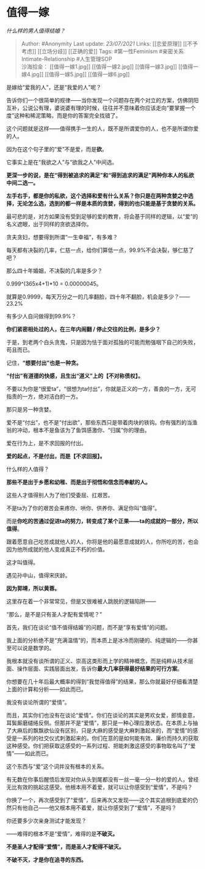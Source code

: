 # 值得一嫁
*什么样的男人值得结婚？*

> Author: #Anonymity
Last update: *23/07/2021* 
Links: [[恋爱原理]] [[不予考虑]] [[立场分歧]] [[正确的爱]]
Tags:  #第一性Feminism #亲密关系Intimate-Relationship #人生管理SOP  
沙海拾金： [[值得一嫁1.jpg]] [[值得一嫁2.jpg]] [[值得一嫁3.jpg]] [[值得一嫁4.jpg]] [[值得一嫁5.jpg]] [[值得一嫁6.jpg]] 


是嫁给“爱我的人”，还是“我爱的人”呢？

告诉你们一个很简单的规律——当你发现一个问题存在两个对立的方案，仿佛阴阳互补，公说公有理，婆说婆有理的时候，往往并不意味着你应该走向“要掌握一个度”这种和稀泥策略，而是你的答案完全找错了。

这个问题就是这样——值得携手一生的人，既不是所谓爱你的人，也不是所谓你爱的人。

因为在这个句子里的“爱”不是爱，而是**欲**。

它事实上是在“我欲之人”与“欲我之人”中间选。

**更深一步的说，是在“得到被追求的满足”和“得到追求的满足”两种你本人的私欲中间二选一。**

**左手右手，都是你的私欲，这个选择和爱有什么关系？你只是在两种贪婪之中选择，无论怎么选，选到的都一样是本质的贪婪，得到的也只能是基于贪婪的关系。**

最可悲的是，对方如果没有受到足够的爱的教育，将会基于同样的逻辑，以“爱”的名义遮眼，出于同样的贪欲选择你。

贪夫贪妇，想要得到所谓“一生幸福”，有多难？

每天都有决裂的几率，仁慈一点，给你们算低一点，99.9%不会决裂，够仁慈了吧？

那么四十年婚姻，不决裂的几率是多少？

0.999^(365x4+1)*10 = 0.00000045。

就算是0.9999，每天万分之一的几率翻脸，四十年不翻脸，机会是多少？——23.2%

有多少人自问做得到99.9%？

**你们紧密相处过的人，在三年内闹翻 / 停止交往的比例，是多少？**

于是，到老两个白头贪鬼，只是因为怯于面对孤独的可能而勉强咽下自己的失败，苟且而已。

记住，**“想要付出”也是一种贪。**

**“付出”有道德的快感，且生出“道义”上的【不对称债权】。**

不要以为你是“很爱ta”，“很想为ta付出”，你就是正义的一方，善良的一方，无可指责的一方，绝对洁白的一方。

那只是另一种贪婪。

爱不是“付出”，也不是“付出欲”，那些东西只是带着肉块的铁钩。你有强烈的当渔翁的冲动，根本不是鱼该为了鱼饵感激你、“归属”你的理由。

爱在行为上，是不求回报的付出。

**爱的起点，不是付出，而是【不求回报】。**

什么样的人值得？

**那些不是出于乡愿和幼稚、而是出于彻悟和信念而奉献的人。**

这些人才值得别人为了他们受委屈、扛艰苦。

不是ta为了你的艰苦会来疼你、哄你、供养你、满足你叫“值得”。

而是**你吃的苦通过促进ta的努力，转变成了某个正果——ta的成就的一部分，所以值得**。

跟着愿意自己吃苦成就他人的人，你将是他的最愿意成就的人，你所吃的苦，也会因为他所成就的他人变成真正不朽的价值。

这才叫值得。

遇见孙中山，值得宋庆龄。

**因为郭靖，所以黄蓉。**

这里存在着一个非常常见，但是又很难被人跳脱的逻辑陷阱——

“那么，是不是只有圣人才配有爱情呢？”

首先，我们在谈论“值不值得结婚”的问题，而不是“享有爱情”的问题。

我上面的分析绝不是“充满温情”的，而本质上是冰冷而刚硬的、纯逻辑的——你甚至可以说是数学的。

我根本就没有谈所谓的正义、崇高这类形而上学的精神概念，而是纯粹从技术层面、操作层面、实践层面出发，告诉你**最大几率获得最好结果的可行方案**。

你想要在几十年后最大概率的得到“我觉得值得”的结果，那么你就最好仔细看清楚上面的计算和分析——如此而已。

我没有谈论所谓的“爱情”。

而且，其实你们也没有在谈论“爱情”。你们在谈论的其实是男欢女爱，郎情妾意，耳鬓厮磨缱绻反侧。但那并不是“爱情”，那只是一种心理应激状态。在本质上与抽了大麻后的飘飘欲仙没有区别，只是大麻的感受是大麻刺激起来的，而“爱情”的感受是一系列的社交仪式刺激起来的。你们在意的是如何能有效、廉价而持久的获取这种感受。你们把获取这感受的一系列过程、把能刺激这感受的事物取名叫了“爱情”——如此而已。

这个东西与“爱”这个词并没有根本的关系。

有无数在你事后醒悟后发现对你从头到尾都没有一丝一毫一分一秒的爱的人，曾经无比有效的挑起这感受。他根本用不着爱，就可以让你感受到“爱情”，不是吗？

你换了一个，再次感受到了“爱情”，后来再次又发现——这个其实追根到底爱的仍然只有他自己——他又根本用不着爱，就让你感受到了“爱情”，不是吗？

你还要多少次亲身测试才能发现？

——难得的根本不是“爱情”，难得的是**不破灭。**

**不是圣人才配得“爱情”，而是圣人才配得不破灭。**

**不破不灭，才是你在追寻的东西。**


